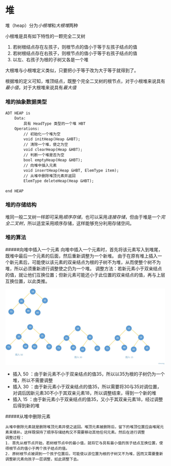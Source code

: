# 堆
堆（heap）分为*小根堆*和*大根堆*两种

小根堆是具有如下特性的一颗完全二叉树
1. 若树根结点存在左孩子，则根节点的值小于等于左孩子结点的值
2. 若树根结点存在右孩子，则根节点的值小于等于右孩子结点的值
3. 以左、右孩子为根的子树又各是一个堆

大根堆与小根堆定义类似，只要把小于等于改为大于等于就得到了。

根据堆的定义可知，堆顶结点，既整个完全二叉树的根节点，对于小根堆来说具有*最小值*，对于大根堆来说具有*最大值*


### 堆的抽象数据类型
~~~
ADT HEAP is
	Data:
		具有 HeadType 类型的一个堆 HBT
	Operations:
		// 初始化一个堆为空
		void initHeap(Heap &HBT);
		// 清除一个堆，使之为空
		void clearHeap(Heap &HBT);
		// 判断一个堆是否为空
		bool emptyHeap(Heap &HBT);
		// 向堆中插入元素
		void insertHeap(Heap &HBT, ElemType item);
		// 从堆中删除堆顶元素并返回
		ElemType deleteHeap(Heap &HBT);

end HEAP
~~~

### 堆的存储结构
堆同一般二叉树一样即可采用*顺序存储*，也可以采用*连接存储*，但由于堆是一个*完全二叉树*，所以适宜采用顺序存储，这样能够充分利用存储空间。


### 堆的算法

#####向堆中插入一个元素
	向堆中插入一个元素时，首先将该元素写入到堆尾，既堆中最后一个元素的后面，然后重新调整为一个新堆。
	由于在原有堆上插入一个新元素后，可能使以该元素的双亲结点为根的子树不为堆，从而使整个树不为堆，所以必须重新进行调整使之仍为一个堆。
	调整方法：若新元素小于双亲结点的值，就让他们互换位置；但新元素可能还小于此位置的双亲结点的值，再与上层互换位置，以此类推。

![堆插入元素](https://github.com/cikewang/DataStruct/blob/master/Z_Images/13_heap_1.jpg)
* 插入 50 ：由于新元素不小于双亲结点的值35，所以以35为根的子树仍为一个堆，所以不需要调整
* 插入 30 ：由于新元素小于双亲结点的值35，所以需要将30与35对调位置，对调后因新元素30不小于其双亲元素18，所以调整结束，得到一个新的堆
* 插入 15 ：由于新元素小于双亲结点的值35，又小于其双亲元素18，经过调整后得到新的堆
	 

#####从堆中删除元素

	从堆中删除元素就是删除堆顶元素并使之返回。堆顶元素被删除后，留下的堆顶位置应由堆尾元素来填补。这样既保持了顺序存储结构又不需要移动其他任何元素。然后在进行调整
	调整过程：
	1. 首先从根节点开始，若树根节点中的最小值，就将它与具有最小值的孩子结点互换位置，使得根节点的值小于两个孩子结点的值。
	2. 原树根节点被调到一个孩子位置后，可能使以该位置为根的子树又不为堆，因而又需要重新调整新元素向孩子一层调整，如此调整下去。
	



	
	
	
	









